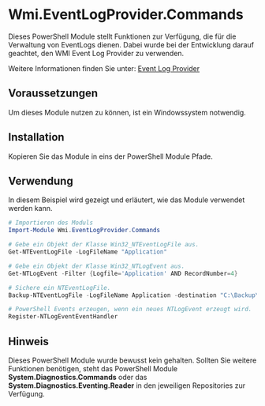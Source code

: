 # Wmi.EventLogProvider.Commands

Dieses PowerShell Module stellt Funktionen zur Verfügung, die für die Verwaltung von EventLogs dienen. Dabei wurde bei der Entwicklung darauf geachtet, den WMI Event Log Provider zu verwenden. 

Weitere Informationen finden Sie unter:
[Event Log Provider](https://docs.microsoft.com/en-us/previous-versions/windows/desktop/eventlogprov/event-log-provider)

## Voraussetzungen

Um dieses Module nutzen zu können, ist ein Windowssystem notwendig.

## Installation

Kopieren Sie das Module in eins der PowerShell Module Pfade.

## Verwendung

In diesem Beispiel wird gezeigt und erläutert, wie das Module verwendet werden kann.

```powershell
# Importieren des Moduls
Import-Module Wmi.EventLogProvider.Commands

# Gebe ein Objekt der Klasse Win32_NTEventLogFile aus.
Get-NTEventLogFile -LogFileName "Application"

# Gebe ein Objekt der Klasse Win32_NTLogEvent aus.
Get-NTLogEvent -Filter {Logfile='Application' AND RecordNumber=4}

# Sichere ein NTEventLogFile.
Backup-NTEventLogFile -LogFileName Application -destination "C:\Backup\"

# PowerShell Events erzeugen, wenn ein neues NTLogEvent erzeugt wird.
Register-NTLogEventEventHandler
```
## Hinweis
Dieses PowerShell Module wurde bewusst kein gehalten. Sollten Sie weitere Funktionen benötigen, steht das PowerShell Module **System.Diagnostics.Commands** oder das **System.Diagnostics.Eventing.Reader** in den jeweiligen Repositories zur Verfügung.
